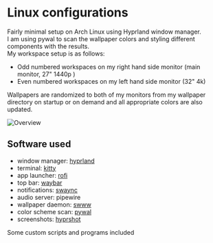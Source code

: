 # Linux configurations
Fairly minimal setup on Arch Linux using Hyprland window manager.  
I am using pywal to scan the wallpaper colors and styling different components with the results.  
My workspace setup is as follows:  
- Odd numbered workspaces on my right hand side monitor (main monitor, 27" 1440p )  
- Even numbered workspaces on my left hand side monitor (32" 4k)  

Wallpapers are randomized to both of my monitors from my wallpaper directory on startup or on demand and all appropriate colors are also updated.  

![Overview](docs/github_background.gif)

## Software used
- window manager: [hyprland](https://github.com/hyprwm/HyprlandV)
- terminal: [kitty](https://github.com/kovidgoyal/kitty)
- app launcher: [rofi](https://github.com/davatorium/rofi)
- top bar: [waybar](https://github.com/Alexays/Waybar)
- notifications: [swaync](https://github.com/ErikReider/SwayNotificationCenter)
- audio server: pipewire
- wallpaper daemon: [swww](https://github.com/LGFae/swww)
- color scheme scan: [pywal](https://github.com/dylanaraps/pywal)
- screenshots: [hyprshot](https://github.com/Gustash/Hyprshot)

Some custom scripts and programs included